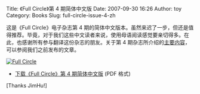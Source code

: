 Title: 《Full Circle》第 4 期简体中文版
Date: 2007-09-30 16:26
Author: toy
Category: Books
Slug: full-circle-issue-4-zh

这是《Full Circle》电子杂志第 4
期的简体中文版本。虽然来迟了一步，但还是值得推荐。毕竟，对于我们这些中文读者来说，使用母语阅读感觉要亲切得多。在此，也感谢所有参与翻译这份杂志的朋友。关于第
4
期杂志所介绍的[主要内容](http://linuxtoy.org/archives/full-circle-issue-4.html)，可以参阅我们之前发布的文章。

[![Full
Circle](http://i.linuxtoy.org/i/2007/09/fullcircle-zh_s.png)](http://i.linuxtoy.org/i/2007/09/fullcircle-zh.png)

- [下载《Full Circle》第 4
期简体中文版](http://groups.google.com/group/FCCTT/) (PDF 格式)

[Thanks JimHu!]
